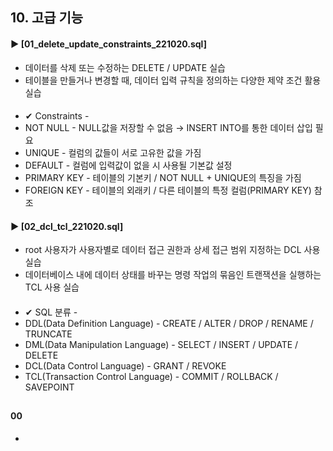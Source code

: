 ####  
## 10. 고급 기능
#### ► [01_delete_update_constraints_221020.sql]  
- 데이터를 삭제 또는 수정하는 DELETE / UPDATE 실습
- 테이블을 만들거나 변경할 때, 데이터 입력 규칙을 정의하는 다양한 제약 조건 활용 실습
####  
- ✔︎ Constraints - 
- NOT NULL - NULL값을 저장할 수 없음 → INSERT INTO를 통한 데이터 삽입 필요
- UNIQUE - 컬럼의 값들이 서로 고유한 값을 가짐
- DEFAULT - 컬럼에 입력값이 없을 시 사용될 기본값 설정
- PRIMARY KEY - 테이블의 기본키 / NOT NULL + UNIQUE의 특징을 가짐 
- FOREIGN KEY - 테이블의 외래키 / 다른 테이블의 특정 컬럼(PRIMARY KEY) 참조
#### ► [02_dcl_tcl_221020.sql]  
- root 사용자가 사용자별로 데이터 접근 권한과 상세 접근 범위 지정하는 DCL 사용 실습
- 데이터베이스 내에 데이터 상태를 바꾸는 명령 작업의 묶음인 트랜잭션을 실행하는 TCL 사용 실습
####  
- ✔︎ SQL 분류 -  
- DDL(Data Definition Language) - CREATE / ALTER / DROP / RENAME / TRUNCATE  
- DML(Data Manipulation Language) - SELECT / INSERT / UPDATE / DELETE  
- DCL(Data Control Language) - GRANT / REVOKE  
- TCL(Transaction Control Language) - COMMIT / ROLLBACK / SAVEPOINT  
##  
#### 00  
-
####  
